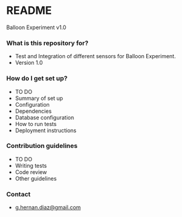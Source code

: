 # README #

Balloon Experiment v1.0

### What is this repository for? ###

* Test and Integration of different sensors for Balloon Experiment.
* Version 1.0

### How do I get set up? ###

* TO DO
* Summary of set up
* Configuration
* Dependencies
* Database configuration
* How to run tests
* Deployment instructions

### Contribution guidelines ###

* TO DO
* Writing tests
* Code review
* Other guidelines

### Contact ###

* g.hernan.diaz@gmail.com